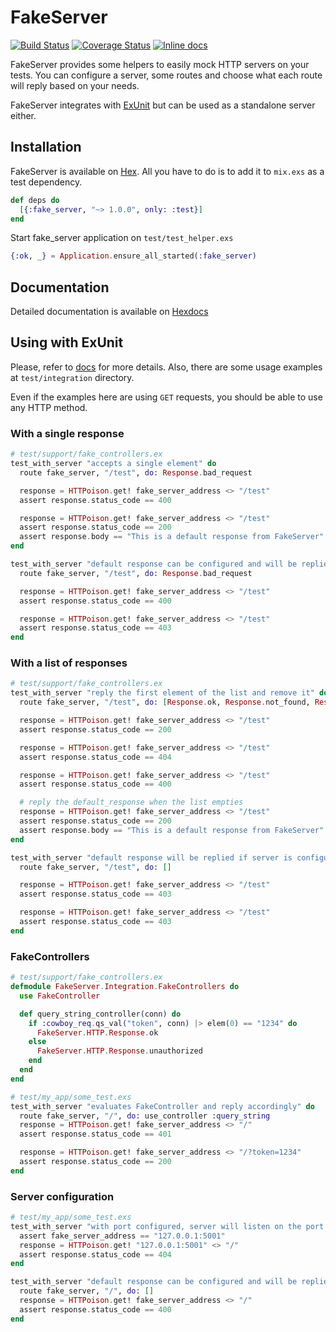 # FakeServer
[![Build Status](https://travis-ci.org/bernardolins/fake_server.svg?branch=master)](https://travis-ci.org/bernardolins/fake_server)
[![Coverage Status](https://coveralls.io/repos/github/bernardolins/fake_server/badge.svg?branch=master)](https://coveralls.io/github/bernardolins/fake_server?branch=master)
[![Inline docs](http://inch-ci.org/github/bernardolins/fake_server.svg?branch=master&style=shields)](http://inch-ci.org/github/bernardolins/fake_server)

FakeServer provides some helpers to easily mock HTTP servers on your tests. You can configure a server, some routes and choose what each route will reply based on your needs.

FakeServer integrates with [ExUnit](https://hexdocs.pm/ex_unit/ExUnit.html) but can be used as a standalone server either.

## Installation

FakeServer is available on [Hex](https://hex.pm/packages/fake_server). All you have to do is to add it to `mix.exs` as a test dependency.

```elixir
def deps do
  [{:fake_server, "~> 1.0.0", only: :test}]
end
```

Start fake_server application on `test/test_helper.exs`

```elixir
{:ok, _} = Application.ensure_all_started(:fake_server)
```

## Documentation
Detailed documentation is available on [Hexdocs](https://hexdocs.pm/fake_server/api-reference.html)

## Using with ExUnit

Please, refer to [docs](https://hexdocs.pm/fake_server/api-reference.html) for more details. Also, there are some usage examples at `test/integration` directory.

Even if the examples here are using `GET` requests, you should be able to use any HTTP method.

### With a single response

```elixir
# test/support/fake_controllers.ex
test_with_server "accepts a single element" do
  route fake_server, "/test", do: Response.bad_request

  response = HTTPoison.get! fake_server_address <> "/test"
  assert response.status_code == 400

  response = HTTPoison.get! fake_server_address <> "/test"
  assert response.status_code == 200
  assert response.body == "This is a default response from FakeServer"
end

test_with_server "default response can be configured and will be replied when there are no more responses", [default_response: Response.forbidden] do
  route fake_server, "/test", do: Response.bad_request

  response = HTTPoison.get! fake_server_address <> "/test"
  assert response.status_code == 400

  response = HTTPoison.get! fake_server_address <> "/test"
  assert response.status_code == 403
end
```

### With a list of responses

```elixir
# test/support/fake_controllers.ex
test_with_server "reply the first element of the list and remove it" do
  route fake_server, "/test", do: [Response.ok, Response.not_found, Response.bad_request]

  response = HTTPoison.get! fake_server_address <> "/test"
  assert response.status_code == 200

  response = HTTPoison.get! fake_server_address <> "/test"
  assert response.status_code == 404

  response = HTTPoison.get! fake_server_address <> "/test"
  assert response.status_code == 400

  # reply the default_response when the list empties
  response = HTTPoison.get! fake_server_address <> "/test"
  assert response.status_code == 200
  assert response.body == "This is a default response from FakeServer"
end

test_with_server "default response will be replied if server is configured with an empty list", [default_response: Response.forbidden] do
  route fake_server, "/test", do: []

  response = HTTPoison.get! fake_server_address <> "/test"
  assert response.status_code == 403

  response = HTTPoison.get! fake_server_address <> "/test"
  assert response.status_code == 403
end
```

### FakeControllers

```elixir
# test/support/fake_controllers.ex
defmodule FakeServer.Integration.FakeControllers do
  use FakeController

  def query_string_controller(conn) do
    if :cowboy_req.qs_val("token", conn) |> elem(0) == "1234" do
      FakeServer.HTTP.Response.ok
    else
      FakeServer.HTTP.Response.unauthorized
    end
  end
end

# test/my_app/some_test.exs
test_with_server "evaluates FakeController and reply accordingly" do
  route fake_server, "/", do: use_controller :query_string
  response = HTTPoison.get! fake_server_address <> "/"
  assert response.status_code == 401

  response = HTTPoison.get! fake_server_address <> "/?token=1234"
  assert response.status_code == 200
end
```

### Server configuration

```elixir
# test/my_app/some_test.exs
test_with_server "with port configured, server will listen on the port provided", [port: 5001] do
  assert fake_server_address == "127.0.0.1:5001"
  response = HTTPoison.get! "127.0.0.1:5001" <> "/"
  assert response.status_code == 404
end

test_with_server "default response can be configured and will be replied if response list is empty", [port: 5001, default_response: Response.bad_request] do
  route fake_server, "/", do: []
  response = HTTPoison.get! fake_server_address <> "/"
  assert response.status_code == 400
end
```
